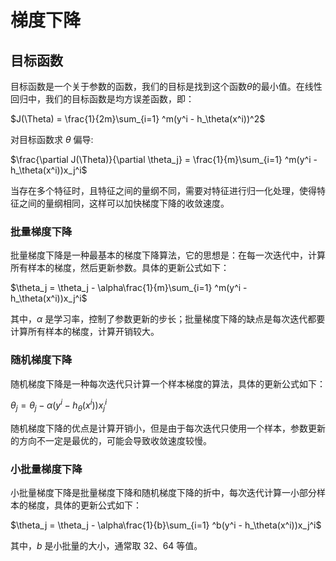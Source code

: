 # 梯度下降

## 目标函数

目标函数是一个关于参数的函数，我们的目标是找到这个函数$\theta$的最小值。在线性回归中，我们的目标函数是均方误差函数，即：

$J(\Theta) = \frac{1}{2m}\sum_{i=1} ^m(y^i - h_\theta(x^i))^2$

对目标函数求 $\theta$ 偏导:

$\frac{\partial J(\Theta)}{\partial \theta_j} = \frac{1}{m}\sum_{i=1} ^m(y^i - h_\theta(x^i))x_j^i$

当存在多个特征时，且特征之间的量纲不同，需要对特征进行归一化处理，使得特征之间的量纲相同，这样可以加快梯度下降的收敛速度。

### 批量梯度下降

批量梯度下降是一种最基本的梯度下降算法，它的思想是：在每一次迭代中，计算所有样本的梯度，然后更新参数。具体的更新公式如下：

$\theta_j = \theta_j - \alpha\frac{1}{m}\sum_{i=1} ^m(y^i - h_\theta(x^i))x_j^i$

其中，$\alpha$ 是学习率，控制了参数更新的步长；批量梯度下降的缺点是每次迭代都要计算所有样本的梯度，计算开销较大。

### 随机梯度下降

随机梯度下降是一种每次迭代只计算一个样本梯度的算法，具体的更新公式如下：

$\theta_j = \theta_j - \alpha(y^i - h_\theta(x^i))x_j^i$

随机梯度下降的优点是计算开销小，但是由于每次迭代只使用一个样本，参数更新的方向不一定是最优的，可能会导致收敛速度较慢。

### 小批量梯度下降

小批量梯度下降是批量梯度下降和随机梯度下降的折中，每次迭代计算一小部分样本的梯度，具体的更新公式如下：

$\theta_j = \theta_j - \alpha\frac{1}{b}\sum_{i=1} ^b(y^i - h_\theta(x^i))x_j^i$

其中，$b$ 是小批量的大小，通常取 32、64 等值。